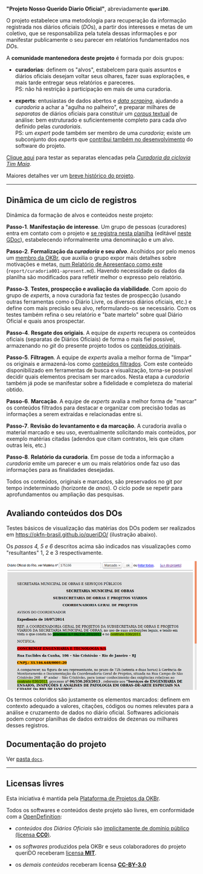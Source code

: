 **"Projeto Nosso Querido Diario Oficial"**, abreviadamente **`queriDO`**.  

O projeto estabelece uma metodologia para recuperação da informação registrada nos diários oficiais (*DO*s), a partir dos interesses e metas de um coletivo, que se responsabiliza pela tutela dessas informações e por manifestar publicamente o seu parecer em relatórios fundamentados nos *DO*s.

A **comunidade mantenedora deste projeto** é formada por dois grupos:

* **curadorias**: definem os "alvos", estabelcem para quais assuntos e diários oficiais desejam voltar seus olhares, fazer suas explorações, e mais tarde entregar seus relatórios e pareceres.<br/>PS: não há restrição à participação em mais de uma curadoria.

* **experts**: entusiastas de dados abertos e [*data scraping*](https://en.wikipedia.org/wiki/Data_scraping), ajudando  a *curadoria* a achar a "agulha no palheiro", e preparar milhares de *separatas* de diários oficiais para constituir um [*corpus* textual](https://en.wikipedia.org/wiki/Corpus_linguistics) de análise: bem estruturado e suficientemente completo para cada *alvo* definido pelas *curadoriais*.  <br/>PS: um _expert_ pode também ser membro de uma _curadoria_; existe um subconjunto dos *experts*  que [contribui também no desenvolvimento](https://github.com/okfn-brasil/queriDO/graphs/contributors) do software do projeto.

[Clique aqui](https://okfn-brasil.github.io/queriDO/) para testar as separatas elencadas pela [*Curadoria da ciclovia Tim Maia*](report/curadoria001.md).

Maiores detalhes ver um [breve histórico do projeto](_docs/README.md).

-----

## Dinâmica de um ciclo de registros

Dinâmica da formação de alvos e conteúdos neste projeto:

**Passo-1**. **Manifestação de interesse**. Um grupo de pessoas (curadores) entra em contato com o projeto e  [se registra nesta planilha](data/curadoria.csv) (editável [neste GDoc](https://docs.google.com/spreadsheets/d/1-LqoLFCMPWs0UHrY3WXSV10S9eYIxpshOzDXsIFXlJA/edit#gid=770195002)), estabelecendo informalmente uma denominação e um alvo.

**Passo-2**. **Formalização da _curadoria_ e seu _alvo_**. Acolhidos por pelo menos um [membro da OKBr](https://br.okfn.org/membros/), que auxilia o grupo expor mais detalhes sobre motivações e metas, [num Relatório de Apresentaço como este](report/curadoria001.md) (`report/curadoria001-apresent.md`). Havendo necessidade os dados da planilha são modificados para refletir melhor o expresso pelo relatório.

**Passo-3**.  **Testes, prospecção e avaliação da viabilidade**. Com apoio do grupo de *experts*, a nova curadoria faz testes de prospecção (usando outras ferramentas como o Diário Livre, os diversos diários oficiais, etc.) e define com mais precisão seu alvo, reformulando-os se necessário. Com os testes também refina o seu relatório e "bate martelo" sobre qual Diário Oficial e quais anos prospectar.

**Passo-4**.  **Resgate dos origiais**. A equipe de *experts* recupera os conteúdos oficiais (separatas de Diários Oficiais) de forma o mais fiel possível, armazenando no *git* do presente projeto todos os [conteúdos originais](content/original).

**Passo-5**.  **Filtragen**. A equipe de *experts* avalia a melhor forma de "limpar" os originais e armazená-los como [conteúdos filtrados](content/filtrado). Com este conteúdo disponibilizado em ferramentas de busca e visualização, torna-se possível decidir quais elementos precisam ser marcados. Nesta etapa a *curadoria*  também já pode se manifestar sobre a fidelidade e completeza do material obtido.

**Passo-6**.  **Marcação**. A equipe de *experts* avalia a melhor forma de "marcar" os conteúdos filtrados para destacar e organizar com precisão todas as informações a serem extraídas e relacionadas entre si.

**Passo-7**.  **Revisão do levantamento e da marcação**. A curadoria avalia o material marcado e seu uso, eventualmente solicitando mais conteúdos, por exemplo matérias citadas (adendos que citam contratos, leis que citam outras leis, etc.)

**Passo-8**.  **Relatório da curadoria**. Em posse de toda a informação a *curadoria* emite um parecer e um ou mais relatórios onde faz uso das informações para as finalidades desejadas.

Todos os conteúdos, originais e marcados, são preservados no git por tempo indeterminado (horizonte de *anos*). O ciclo pode se repetir para aprofundamentos ou ampliação das pesquisas.

## Avaliando conteúdos dos DOs

Testes básicos de visualização das matérias dos DOs podem ser realizados em https://okfn-brasil.github.io/queriDO/ (ilustração abaixo).

Os *passos 4, 5 e 6* descritos acima são indicados nas visualizações como "resultantes" 1, 2 e 3 respectivamente.

![](docs/assets/tela1v0.1.png)

Os termos coloridos são justamente os elementos marcados: definem em contexto adequado a valores, citações, códigos ou nomes relevates para a análise e cruzamento de dados no diário oficial. Softwares adicionais podem compor planilhas de dados extraídos de dezenas ou milhares desses registros.

## Documentação do projeto
Ver [pasta `docs`](docs/README.md).

------

## Licensas livres

Esta iniciativa é mantida pela [Plataforma de Projetos da OKBr](https://br.okfn.org/projetos/).

Todos os softwares e conteúdos deste projeto são livres, em conformidade com a [OpenDefinition](http://openDefinition.org/od/2.0/pt-br/):

* *conteúdos dos Diários Oficiais* são [implicitamente de domínio público (licensa **CC0**)](https://github.com/ppKrauss/licenses/blob/master/reports/implied-lex-BR-v1.md).

* os *softwares* produzidos pela OKBr e seus colaboradores do projeto queriDO receberam [licensa **MIT**](https://opensource.org/licenses/MIT).

* os *demais conteúdos* receberam licensa [**CC-BY-3.0**](https://creativecommons.org/licenses/by/3.0/br/)
